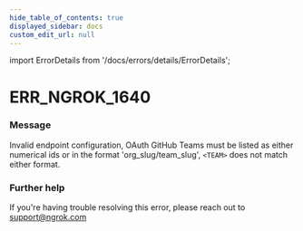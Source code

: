```yaml
---
hide_table_of_contents: true
displayed_sidebar: docs
custom_edit_url: null
---
```


import ErrorDetails from '/docs/errors/details/ErrorDetails';

# ERR_NGROK_1640

### Message
Invalid endpoint configuration, OAuth GitHub Teams must be listed as either numerical ids or in the format 'org_slug/team_slug', `<TEAM>` does not match either format.

### Further help
If you're having trouble resolving this error, please reach out to [support@ngrok.com](mailto:support@ngrok.com?subject=Help%20with%20ERR_NGROK_1640)

<ErrorDetails error='err_ngrok_1640' />
